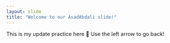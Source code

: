 ```yaml
---
layout: slide
title: "Welcome to our AsadAbdali slide!"
---
```

This is my update practice here :tada:
Use the left arrow to go back!
